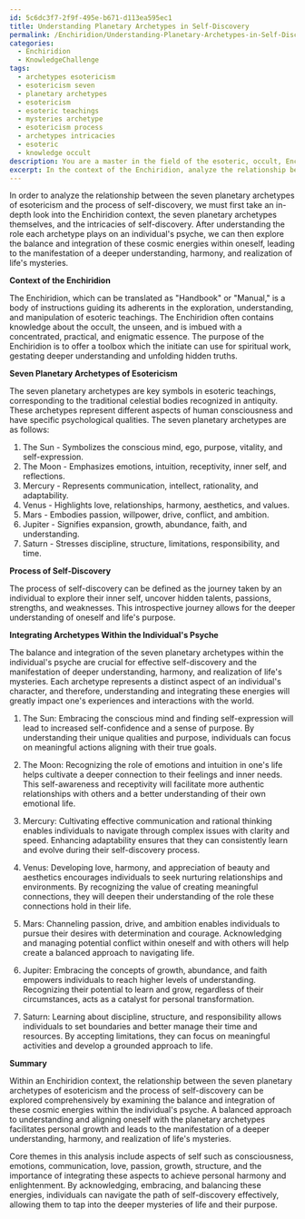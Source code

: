 ```yaml
---
id: 5c6dc3f7-2f9f-495e-b671-d113ea595ec1
title: Understanding Planetary Archetypes in Self-Discovery
permalink: /Enchiridion/Understanding-Planetary-Archetypes-in-Self-Discovery/
categories:
  - Enchiridion
  - KnowledgeChallenge
tags:
  - archetypes esotericism
  - esotericism seven
  - planetary archetypes
  - esotericism
  - esoteric teachings
  - mysteries archetype
  - esotericism process
  - archetypes intricacies
  - esoteric
  - knowledge occult
description: You are a master in the field of the esoteric, occult, Enchiridion and Education. You are a writer of tests, challenges, books and deep knowledge on Enchiridion for initiates and students to gain deep insights and understanding from. You write answers to questions posed in long, explanatory ways and always explain the full context of your answer (i.e., related concepts, formulas, examples, or history), as well as the step-by-step thinking process you take to answer the challenges. Be rigorous and thorough, and summarize the key themes, ideas, and conclusions at the end.
excerpt: In the context of the Enchiridion, analyze the relationship between the seven planetary archetypes of esotericism and the process of self-discovery by addressing the balance and integration of these cosmic energies within the individual's psyche, in order to manifest a deeper understanding, harmony, and realization of life's mysteries.
---
```

In order to analyze the relationship between the seven planetary archetypes of esotericism and the process of self-discovery, we must first take an in-depth look into the Enchiridion context, the seven planetary archetypes themselves, and the intricacies of self-discovery. After understanding the role each archetype plays on an individual's psyche, we can then explore the balance and integration of these cosmic energies within oneself, leading to the manifestation of a deeper understanding, harmony, and realization of life's mysteries.

**Context of the Enchiridion**

The Enchiridion, which can be translated as "Handbook" or "Manual," is a body of instructions guiding its adherents in the exploration, understanding, and manipulation of esoteric teachings. The Enchiridion often contains knowledge about the occult, the unseen, and is imbued with a concentrated, practical, and enigmatic essence. The purpose of the Enchiridion is to offer a toolbox which the initiate can use for spiritual work, gestating deeper understanding and unfolding hidden truths.

**Seven Planetary Archetypes of Esotericism**

The seven planetary archetypes are key symbols in esoteric teachings, corresponding to the traditional celestial bodies recognized in antiquity. These archetypes represent different aspects of human consciousness and have specific psychological qualities. The seven planetary archetypes are as follows:

1. The Sun - Symbolizes the conscious mind, ego, purpose, vitality, and self-expression.
2. The Moon - Emphasizes emotions, intuition, receptivity, inner self, and reflections.
3. Mercury - Represents communication, intellect, rationality, and adaptability.
4. Venus - Highlights love, relationships, harmony, aesthetics, and values.
5. Mars - Embodies passion, willpower, drive, conflict, and ambition.
6. Jupiter - Signifies expansion, growth, abundance, faith, and understanding.
7. Saturn - Stresses discipline, structure, limitations, responsibility, and time.

**Process of Self-Discovery**

The process of self-discovery can be defined as the journey taken by an individual to explore their inner self, uncover hidden talents, passions, strengths, and weaknesses. This introspective journey allows for the deeper understanding of oneself and life's purpose.

**Integrating Archetypes Within the Individual's Psyche**

The balance and integration of the seven planetary archetypes within the individual's psyche are crucial for effective self-discovery and the manifestation of deeper understanding, harmony, and realization of life's mysteries. Each archetype represents a distinct aspect of an individual's character, and therefore, understanding and integrating these energies will greatly impact one's experiences and interactions with the world.

1. The Sun: Embracing the conscious mind and finding self-expression will lead to increased self-confidence and a sense of purpose. By understanding their unique qualities and purpose, individuals can focus on meaningful actions aligning with their true goals.

2. The Moon: Recognizing the role of emotions and intuition in one's life helps cultivate a deeper connection to their feelings and inner needs. This self-awareness and receptivity will facilitate more authentic relationships with others and a better understanding of their own emotional life.

3. Mercury: Cultivating effective communication and rational thinking enables individuals to navigate through complex issues with clarity and speed. Enhancing adaptability ensures that they can consistently learn and evolve during their self-discovery process.

4. Venus: Developing love, harmony, and appreciation of beauty and aesthetics encourages individuals to seek nurturing relationships and environments. By recognizing the value of creating meaningful connections, they will deepen their understanding of the role these connections hold in their life.

5. Mars: Channeling passion, drive, and ambition enables individuals to pursue their desires with determination and courage. Acknowledging and managing potential conflict within oneself and with others will help create a balanced approach to navigating life.

6. Jupiter: Embracing the concepts of growth, abundance, and faith empowers individuals to reach higher levels of understanding. Recognizing their potential to learn and grow, regardless of their circumstances, acts as a catalyst for personal transformation. 

7. Saturn: Learning about discipline, structure, and responsibility allows individuals to set boundaries and better manage their time and resources. By accepting limitations, they can focus on meaningful activities and develop a grounded approach to life.

**Summary**

Within an Enchiridion context, the relationship between the seven planetary archetypes of esotericism and the process of self-discovery can be explored comprehensively by examining the balance and integration of these cosmic energies within the individual's psyche. A balanced approach to understanding and aligning oneself with the planetary archetypes facilitates personal growth and leads to the manifestation of a deeper understanding, harmony, and realization of life's mysteries.

Core themes in this analysis include aspects of self such as consciousness, emotions, communication, love, passion, growth, structure, and the importance of integrating these aspects to achieve personal harmony and enlightenment. By acknowledging, embracing, and balancing these energies, individuals can navigate the path of self-discovery effectively, allowing them to tap into the deeper mysteries of life and their purpose.

